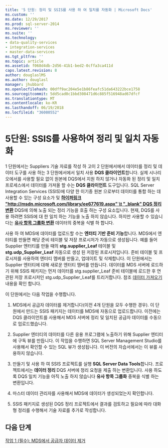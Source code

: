 ```yaml
---
title: '5 단원: 정리 및 SSIS를 사용 하 여 일치를 자동화 | Microsoft Docs'
ms.custom: ''
ms.date: 12/29/2017
ms.prod: sql-server-2014
ms.reviewer: ''
ms.suite: ''
ms.technology:
- data-quality-services
- integration-services
- master-data-services
ms.tgt_pltfrm: ''
ms.topic: article
ms.assetid: f068d4db-2d56-41b1-bed2-0cffa3ca411d
caps.latest.revision: 8
author: douglaslMS
ms.author: douglasl
manager: jhubbard
ms.openlocfilehash: 00dff9ac204e5e1b86feafc51da643222bce1758
ms.sourcegitcommit: 5dd5cad0c1bbd308471d6c885f516948ad67dfcf
ms.translationtype: MT
ms.contentlocale: ko-KR
ms.lasthandoff: 06/19/2018
ms.locfileid: "36080552"
---
```

# <a name="lesson-5-automating-the-cleansing-and-matching-using-ssis"></a>5단원: SSIS를 사용하여 정리 및 일치 자동화
  1 단원에서는 Suppliers 기술 자료를 작성 하 고이 2 단원에서에서 데이터를 정리 및 데이터 도구를 사용 하는 3 단원에서에서 일치 사용 **DQS 클라이언트**합니다. 실제 시나리오에서를 사용할 필요 없이 원본에 DQS에서 지원 하지 않거나 자동화 된 정리 및 일치 프로세스에서 데이터를 가져올 할 수는 **DQS 클라이언트** 도구입니다. SQL Server Integration Services (SSIS)에 다양 한 이기종 원본 으로부터 데이터를 통합 하는 데 사용할 수 있는 구성 요소가 및 **[하이퍼링크 "http://msdn.microsoft.com/library/ee677619.aspx" \t "_blank" DQS 정리 변환](http://msdn.microsoft.com/library/ee677619.aspx)** DQS에 의해 노출 되는 정리 기능을 호출 하는 구성 요소입니다. 현재, DQS를 사용 하려면 SSIS에 대 한 일치 하는 기능을 노출 하지 않습니다. 하지만 사용할 수 있습니다는 **[유사 항목 그룹화 변환](http://msdn.microsoft.com/library/ms141764.aspx)** 데이터의 중복을 식별 하 합니다.  
  
 사용 하 여 MDS에 데이터를 업로드할 수는 **엔터티 기반 준비 기능**합니다. MDS에서 엔터티를 만들면 해당 준비 테이블 및 저장 프로시저가 자동으로 생성됩니다. 예를 들어 Supplier 엔터티를 만들 때의 **stg.supplier_Leaf** 테이블 및 **stg.udp_Supplier_Leaf** 자동으로 생성 된 저장된 프로시저입니다. 준비 테이블 및 프로시저를 사용하여 엔터티 멤버를 만들고, 업데이트 및 삭제합니다. 이 단원에서는 Supplier 엔터티에 대해 새로운 엔터티 멤버를 만듭니다. 데이터를 MDS 서버에 로드하기 위해 SSIS 패키지는 먼저 데이터를 stg.supplier_Leaf 준비 테이블에 로드한 후 연관된 저장 프로시저인 stg.udp_Supplier_Leaf를 트리거합니다. 참조 [데이터 가져오기](http://msdn.microsoft.com/library/ee633726.aspx) 내용을 확인 합니다.  
  
 이 단원에서는 다음 작업을 수행합니다.  
  
1.  MDS에서 공급자 데이터를 제거합니다(이전 4개 단원을 모두 수행한 경우). 이 단원에서 만드는 SSIS 패키지는 데이터를 MDS에 자동으로 업로드합니다. 이전에는 DQS 클라이언트를 사용해서 MDS 서버에 정리 및 일치된 공급자 데이터를 수동으로 업로드했습니다.  
  
2.  Supplier 엔터티의 데이터를 다른 응용 프로그램에 노출하기 위해 Supplier 엔티터에 구독 뷰를 만듭니다. 이 작업을 수행하면 SQL Server Management Studio를 사용해서 확인할 수 있는 SQL 뷰가 생성됩니다. 이 버전의 자습서에서는 이 뷰를 사용하지 않습니다.  
  
3.  만들기 및 사용 하 여 SSIS 프로젝트를 실행 **SQL Server Data Tools**합니다. 프로젝트에서는 **데이터 정리** DQS 서버에 정리 요청을 제출 하는 변환입니다. 사용 하도록 DQS 일치 기능을 아직 노출 하지 않습니다 **유사 항목 그룹화** 중복을 식별 하는 변환입니다.  
  
4.  마스터 데이터 관리자를 사용해서 MDS에 데이터가 생성되었는지 확인합니다.  
  
5.  SSIS 패키지로 생성된 DQS 정리 프로젝트에서 결과를 검토하고 필요에 따라 대화형 정리를 수행해서 기술 자료를 추가로 작성합니다.  
  
## <a name="next-step"></a>다음 단계  
 [작업 1 &#40;필수&#41;: MDS에서 공급자 데이터 제거](../../2014/tutorials/task-1-prerequisite-removing-supplier-data-in-mds.md)  
  
  